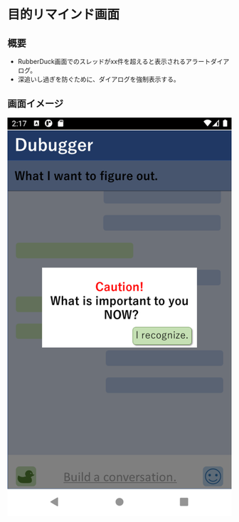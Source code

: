 # 目的リマインド画面

## 概要
* RubberDuck画面でのスレッドがxx件を超えると表示されるアラートダイアログ。
* 深追いし過ぎを防ぐために、ダイアログを強制表示する。

## 画面イメージ
![](./img/remind_aim_dialog.png)
